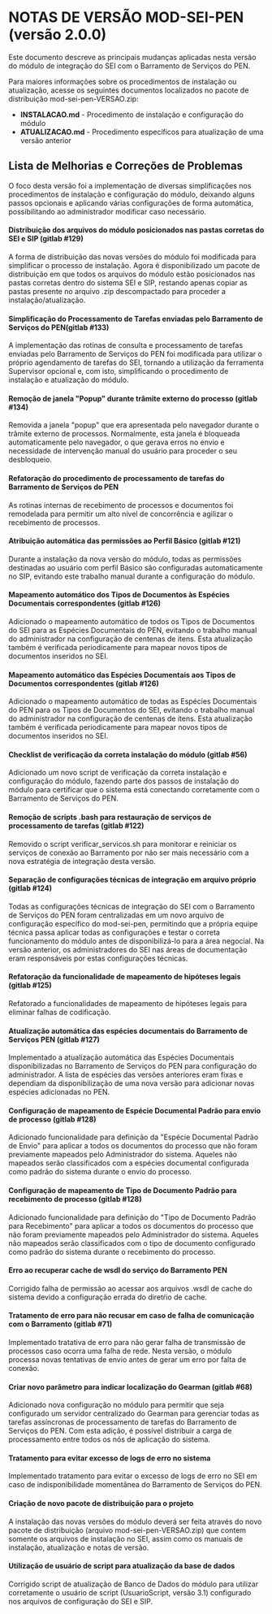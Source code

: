 # NOTAS DE VERSÃO MOD-SEI-PEN (versão 2.0.0)

Este documento descreve as principais mudanças aplicadas nesta versão do módulo de integração do SEI com o Barramento de Serviços do PEN.

Para maiores informações sobre os procedimentos de instalação ou atualização, acesse os seguintes documentos localizados no pacote de distribuição mod-sei-pen-VERSAO.zip:

* **INSTALACAO.md** - Procedimento de instalação e configuração do módulo
* **ATUALIZACAO.md** - Procedimento específicos para atualização de uma versão anterior


## Lista de Melhorias e Correções de Problemas

O foco desta versão foi a implementação de diversas simplificações nos procedimentos de instalação e configuração do módulo, deixando alguns passos opcionais e aplicando várias configurações de forma automática, possibilitando ao administrador modificar caso necessário.


#### Distribuição dos arquivos do módulo posicionados nas pastas corretas do SEI e SIP (gitlab #129)

A forma de distribuição das novas versões do módulo foi modificada para simplificar o processo de instalação. Agora é disponibilizado um pacote de distribuição em que todos os arquivos do módulo estão posicionados nas pastas corretas dentro do sistema SEI e SIP, restando apenas copiar as pastas presente no arquivo .zip descompactado para proceder a instalação/atualização.


#### Simplificação do Processamento de Tarefas enviadas pelo Barramento de Serviços do PEN(gitlab #133)

A implementação das rotinas de consulta e processamento de tarefas enviadas pelo Barramento de Serviços do PEN foi modificada para utilizar o próprio agendamento de tarefas do SEI, tornando a utilização da ferramenta Supervisor opcional e, com isto, simplificando o procedimento de instalação e atualização do módulo.


#### Remoção de janela "Popup" durante trâmite externo do processo (gitlab #134)

Removida a janela "popup" que era apresentada pelo navegador durante o trâmite externo de processos. Normalmente, esta janela é bloqueada automaticamente pelo navegador, o que gerava erros no envio e necessidade de intervenção manual do usuário para proceder o seu desbloqueio.


#### Refatoração do procedimento de processamento de tarefas do Barramento de Serviços do PEN

As rotinas internas de recebimento de processos e documentos foi remodelada para permitir um alto nível de concorrência e agilizar o recebimento de processos.


#### Atribuição automática das permissões ao Perfil Básico (gitlab #121)

Durante a instalação da nova versão do módulo, todas as permissões destinadas ao usuário com perfil Básico são configuradas automaticamente no SIP, evitando este trabalho manual durante a configuração do módulo.


#### Mapeamento automático dos Tipos de Documentos às Espécies Documentais correspondentes (gitlab #126)

Adicionado o mapeamento automático de todos os Tipos de Documentos do SEI para as Espécies Documentais do PEN, evitando o trabalho manual do administrador na configuração de centenas de itens. Esta atualização também é verificada periodicamente para mapear novos tipos de documentos inseridos no SEI.


#### Mapeamento automático das Espécies Documentais aos Tipos de Documentos correspondentes (gitlab #126)

Adicionado o mapeamento automático de todas as Espécies Documentais do PEN para os Tipos de Documentos do SEI, evitando o trabalho manual do administrador na configuração de centenas de itens. Esta atualização também é verificada periodicamente para mapear novos tipos de documentos inseridos no SEI.


#### Checklist de verificação da correta instalação do módulo (gitlab #56) 

Adicionado um novo script de verificação da correta instalação e configuração do módulo, fazendo parte dos passos de instalação do módulo para certificar que o sistema está conectando corretamente com o Barramento de Serviços do PEN.


#### Remoção de scripts .bash para restauração de serviços de processamento de tarefas (gitlab #122)

Removido o script verificar_servicos.sh para monitorar e reiniciar os serviços de conexão ao Barramento por não ser mais necessário com a nova estratégia de integração desta versão.


#### Separação de configurações técnicas de integração em arquivo próprio (gitlab #124)

Todas as configurações técnicas de integração do SEI com o Barramento de Serviços do PEN foram centralizadas em um novo arquivo de configuração específico do mod-sei-pen, permitindo que a própria equipe técnica passa aplicar todas as configurações e testar o correta funcionamento do módulo antes de disponibilizá-lo para a área negocial. Na versão anterior, os administradores do SEI nas áreas de documentação eram responsáveis por estas configurações técnicas.

#### Refatoração da funcionalidade de mapeamento de hipóteses legais (gitlab #125)
Refatorado a funcionalidades de mapeamento de hipóteses legais para eliminar falhas de codificação.


#### Atualização automática das espécies documentais do Barramento de Serviços PEN (gitlab #127)
Implementado a atualização automática das Espécies Documentais disponibilizadas no Barramento de Serviços do PEN para configuração do administrador. A lista de espécies das versões anteriores eram fixas e dependiam da disponibilização de uma nova versão para adicionar novas espécies adicionadas no PEN.

#### Configuração de mapeamento de Espécie Documental Padrão para envio de processo (gitlab #128)
Adicionado funcionalidade para definição da "Espécie Documental Padrão de Envio" para aplicar a todos os documentos do processo que não foram previamente mapeados pelo Administrador do sistema. Aqueles não mapeados serão classificados com a espécies documental configurada como padrão do sistema durante o envio do processo.


#### Configuração de mapeamento de Tipo de Documento Padrão para recebimento de processo (gitlab #128)
Adicionado funcionalidade para definição do "Tipo de Documento Padrão para Recebimento" para aplicar a todos os documentos do processo que não foram previamente mapeados pelo Administrador do sistema. Aqueles não mapeados serão classificados com o tipo de documento configurado como padrão do sistema durante o recebimento do processo.

#### Erro ao recuperar cache de wsdl do serviço do Barramento PEN

Corrigido falha de permissão ao acessar aos arquivos .wsdl de cache do sistema devido a configuração errada do diretŕio de cache.

#### Tratamento de erro para não recusar em caso de falha de comunicação com o Barramento (gitlab #71)

Implementado tratativa de erro para não gerar falha de transmissão de processos caso ocorra uma falha de rede. Nesta versão, o módulo processa novas tentativas de envio antes de gerar um erro por falta de conexão.


#### Criar novo parâmetro para indicar localização do Gearman (gitlab #68)

Adicionado nova configuração no módulo para permitir que seja configurado um servidor centralizado do Gearman para gerenciar todas as tarefas assíncronas de processamento de tarefas do Barramento de Serviços do PEN. Com esta adição, é possível distribuir a carga de processamento entre todos os nós de aplicação do sistema.


#### Tratamento para evitar excesso de logs de erro no sistema

Implementado tratamento para evitar o excesso de logs de erro no SEI em caso de indisponibilidade momentânea do Barramento de Serviços do PEN.

#### Criação de novo pacote de distribuição para o projeto

A instalação das novas versões do módulo deverá ser feita através do novo pacote de distribuição (arquivo mod-sei-pen-VERSAO.zip) que contem somente os arquivos de instalação no SEI, assim como os manuais de instalação, atualização e notas de versão.

#### Utilização de usuário de script para atualização da base de dados

Corrigido script de atualização de Banco de Dados do módulo para utilizar corretamente o usuário de script (UsuarioScript, versão 3.1) configurado nos arquivos de configuração do SEI e SIP.
